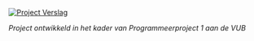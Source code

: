 [![Project Verslag](pad/naar/screenshot.png)](verslag.pdf)

*Project ontwikkeld in het kader van Programmeerproject 1 aan de VUB*
